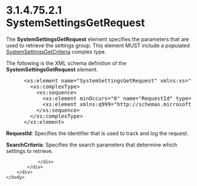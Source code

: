 <html dir="LTR" xmlns:mshelp="http://msdn.microsoft.com/mshelp" xmlns:ddue="http://ddue.schemas.microsoft.com/authoring/2003/5" xmlns:xlink="http://www.w3.org/1999/xlink" xmlns:tool="http://www.microsoft.com/tooltip">
    <head>
        <meta http-equiv="Content-Type" content="text/html; CHARSET=utf-8"></meta>
        <meta name="save" content="history"></meta>
        <title>3.1.4.75.2.1 SystemSettingsGetRequest</title>
        <xml>
            <mshelp:toctitle title="3.1.4.75.2.1 SystemSettingsGetRequest"></mshelp:toctitle>
            <mshelp:rltitle title="[MS-SSMDSWS-15]: SystemSettingsGetRequest"></mshelp:rltitle>
            <mshelp:keyword index="A" term="20fd983d-9b38-47dc-bef5-74c999cc902d"></mshelp:keyword>
            <mshelp:attr name="DCSext.ContentType" value="open specification"></mshelp:attr>
            <mshelp:attr name="AssetID" value="20fd983d-9b38-47dc-bef5-74c999cc902d"></mshelp:attr>
            <mshelp:attr name="TopicType" value="kbRef"></mshelp:attr>
            <mshelp:attr name="DCSext.Title" value="[MS-SSMDSWS-15]: SystemSettingsGetRequest" />
        </xml>
    </head>
    <body>
        <div id="header">
            <h1 class="heading">3.1.4.75.2.1 SystemSettingsGetRequest</h1>
        </div>
        <div id="mainSection">
            <div id="mainBody">
                <div id="allHistory" class="saveHistory"></div>
                <div id="sectionSection0" class="section" name="collapseableSection">
                    

<p>The <b>SystemSettingsGetRequest</b> element specifies the
parameters that are used to retrieve the settings group. This element MUST
include a populated <a href="75380324-5f90-4bc3-934f-3e1cb4859635.md">SystemSettingsGetCriteria</a>
complex type.</p>

<p>The following is the XML schema definition of the <b>SystemSettingsGetRequest</b>
element.</p>

<dl>
<dd>
<div><pre> &lt;xs:element name=&quot;SystemSettingsGetRequest&quot; xmlns:xs=&quot;http://www.w3.org/2001/XMLSchema&quot;&gt;
   &lt;xs:complexType&gt;
     &lt;xs:sequence&gt;
       &lt;xs:element minOccurs=&quot;0&quot; name=&quot;RequestId&quot; type=&quot;ser:guid&quot; /&gt;
       &lt;xs:element xmlns:q999=&quot;http://schemas.microsoft.com/sqlserver/masterdataservices/2009/09&quot; minOccurs=&quot;0&quot; name=&quot;SearchCriteria&quot; nillable=&quot;true&quot; type=&quot;q999:SystemSettingsGetCriteria&quot; /&gt;
     &lt;/xs:sequence&gt;
   &lt;/xs:complexType&gt;
 &lt;/xs:element&gt;
</pre></div>
</dd></dl>

<p><b>RequestId</b>: Specifies the identifier that is
used to track and log the request.</p>

<p><b>SearchCriteria</b>: Specifies the search
parameters that determine which settings to retrieve.</p>


                </div>
            </div>
        </div>
    </body>
</html>